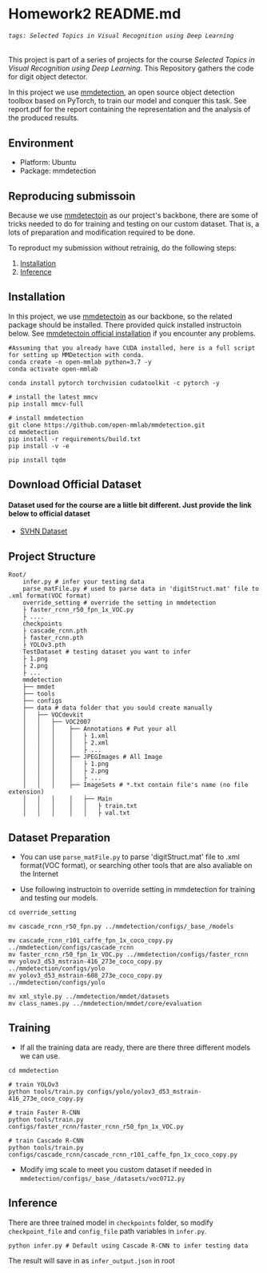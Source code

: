 # Homework2 README.md

###### `tags: Selected Topics in Visual Recognition using Deep Learning`

This project is part of a series of projects for the course *Selected Topics in Visual Recognition using Deep Learning*. This Repository gathers the code for digit object detector.

In this project we use [mmdetection](https://github.com/open-mmlab/mmdetection), an open source object detection toolbox based on PyTorch, to train our model and conquer this task. See report.pdf for the report containing the representation and the analysis of the produced results.

## Environment
- Platform: Ubuntu
- Package: mmdetection
## Reproducing submissoin
Because we use [mmdetectoin](https://github.com/open-mmlab/mmdetection) as our project's backbone, there are some of tricks needed to do for training and testing on our custom dataset. That is, a lots of preparation and modification required to be done.

To reproduct my submission without retrainig, do the following steps:

1. [Installation](#Installation)
2. [Inference](#Inference)

## Installation
In this project, we use [mmdetectoin](https://github.com/open-mmlab/mmdetection) as our backbone, so the related package should be installed. There provided quick installed instructoin below. See [mmdetectoin official installation](https://mmdetection.readthedocs.io/en/latest/get_started.html#installation) if you encounter any problems. 

```
#Assuming that you already have CUDA installed, here is a full script for setting up MMDetection with conda.
conda create -n open-mmlab python=3.7 -y
conda activate open-mmlab

conda install pytorch torchvision cudatoolkit -c pytorch -y

# install the latest mmcv
pip install mmcv-full

# install mmdetection
git clone https://github.com/open-mmlab/mmdetection.git
cd mmdetection
pip install -r requirements/build.txt
pip install -v -e 

pip install tqdm
```
## Download Official Dataset
#### Dataset used for the course are a liitle bit different. Just provide the link below to official dataset
- [SVHN Dataset](http://ufldl.stanford.edu/housenumbers/)

## Project Structure
```
Root/
    infer.py # infer your testing data
    parse_matFile.py # used to parse data in 'digitStruct.mat' file to .xml format(VOC format)
    override_setting # override the setting in mmdetection
    ├ faster_rcnn_r50_fpn_1x_VOC.py
    ├ ....
    checkpoints
    ├ cascade_rcnn.pth
    ├ faster_rcnn.pth
    ├ YOLOv3.pth
    TestDataset # testing dataset you want to infer
    ├ 1.png
    ├ 2.png
    ├ ...
    mmdetection
    ├── mmdet
    ├── tools
    ├── configs
    ├── data # data folder that you sould create manually
    │   ├── VOCdevkit
    │   │   ├── VOC2007
    │   │   │    ├── Annotations # Put your all 
    │   │   │    │   ├ 1.xml
    │   │   │    │   ├ 2.xml
    │   │   │    │   ├ ...
    │   │   │    ├── JPEGImages # All Image
    │   │   │    │   ├ 1.png
    │   │   │    │   ├ 2.png
    │   │   │    │   ├ ...
    │   │   │    ├── ImageSets # *.txt contain file's name (no file extension)
    │   │   │    │   ├── Main
    │   │   │    │   │   ├ train.txt
    │   │   │    │   │   ├ val.txt
```

## Dataset Preparation
- You can use ```parse_matFile.py``` to parse 'digitStruct.mat' file to .xml format(VOC format), or searching other tools that are also avaliable on the Internet 

- Use following instructoin to override setting in mmdetection for training and testing our models.
```
cd override_setting

mv cascade_rcnn_r50_fpn.py ../mmdetection/configs/_base_/models

mv cascade_rcnn_r101_caffe_fpn_1x_coco_copy.py ../mmdetection/configs/cascade_rcnn
mv faster_rcnn_r50_fpn_1x_VOC.py ../mmdetection/configs/faster_rcnn
mv yolov3_d53_mstrain-416_273e_coco_copy.py ../mmdetection/configs/yolo
mv yolov3_d53_mstrain-608_273e_coco_copy.py ../mmdetection/configs/yolo

mv xml_style.py ../mmdetection/mmdet/datasets
mv class_names.py ../mmdetection/mmdet/core/evaluation
```



## Training
- If all the training data are ready, there are there three different models we can use.  
```
cd mmdetection

# train YOLOv3
python tools/train.py configs/yolo/yolov3_d53_mstrain-416_273e_coco_copy.py  

# train Faster R-CNN
python tools/train.py configs/faster_rcnn/faster_rcnn_r50_fpn_1x_VOC.py

# train Cascade R-CNN
python tools/train.py configs/cascade_rcnn/cascade_rcnn_r101_caffe_fpn_1x_coco_copy.py
```

- Modify img scale to meet you custom dataset if needed in ```mmdetection/configs/_base_/datasets/voc0712.py```

## Inference
There are three trained model in ```checkpoints``` folder, so modify ```checkpoint_file``` and ```config_file``` path variables in 
```infer.py```.

```
python infer.py # Default using Cascade R-CNN to infer testing data
```

The result will save in as ```infer_output.json``` in root












